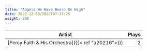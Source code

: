 ```yaml
---
title: "Angels We Have Heard On High"
date: 2022-12-08/2022T07:17:25
weight: 208
---
```




 Artist | Plays 
----- | -----:
[Percy Faith & His Orchestra]({{< ref "a20216">}}) | 2
